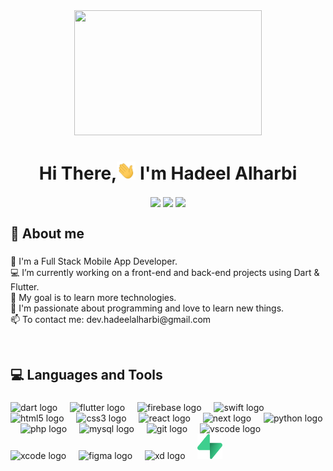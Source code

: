 <div align="center">
  <img height="200" width="300" src="https://cdn.dribbble.com/users/1396198/screenshots/4422089/media/4ec1c3ad4c7572823a3a89e473c4b272.gif"  />
</div>

###

<h1 align="center">Hi There,<img src="https://raw.githubusercontent.com/ABSphreak/ABSphreak/master/gifs/Hi.gif" width="30px" /> I'm Hadeel Alharbi</h1>

<div align="center">

<a href="https://www.linkedin.com/in/hadeel-alharbi-880643247/"><img align="center" src="https://img.shields.io/badge/LinkedIn-0A66C2?&style=for-the-badge&logo=LinkedIn&logoColor=white" /></a>
<a href="mailto:ihadeel_abdullah@hotmail.com"><img align="center" src="https://img.shields.io/badge/Email-EA4335?&style=for-the-badge&logo=Gmail&logoColor=white" /></a>
<a href="https://github.com/hadeel-harbi"><img align="center" src="https://img.shields.io/badge/GitHub-grey?&style=for-the-badge&logo=Github&logoColor=white" /></a></div>

###


###

<h2 align="left">💫 About me</h2>

###

<p align="left">📱 I'm a Full Stack Mobile App Developer.<br>💻 I’m currently working on a front-end and back-end projects using Dart & Flutter.<br>🎯 My goal is to learn more technologies.<br>🌱 I'm passionate about programming and love to learn new things.<br>📫 To contact me: dev.hadeelalharbi@gmail.com</p>


<br>

<h2 align="left">💻 Languages and Tools</h2>

###

<div align="left">
  <img src="https://cdn.jsdelivr.net/gh/devicons/devicon/icons/dart/dart-original.svg" height="40" width=40 alt="dart logo"  />
  <img width="12" />
  <img src="https://cdn.jsdelivr.net/gh/devicons/devicon/icons/flutter/flutter-original.svg" height="40" width=40  alt="flutter logo"  />
  <img width="12" />
  <img src="https://cdn.jsdelivr.net/gh/devicons/devicon/icons/firebase/firebase-original.svg" height="40" width=40  alt="firebase logo"  />
  <img width="12" />
  <img src="https://cdn.jsdelivr.net/gh/devicons/devicon/icons/swift/swift-original.svg" height="40" width=40  alt="swift logo"  />
  <img width="12" />
  <img src="https://cdn.jsdelivr.net/gh/devicons/devicon/icons/html5/html5-original.svg" height="40" width=40  alt="html5 logo"  />
  <img width="12" />
  <img src="https://cdn.jsdelivr.net/gh/devicons/devicon/icons/css3/css3-original.svg" height="40" width=40  alt="css3 logo"  />
  <img width="12" />
  <img src="https://cdn.jsdelivr.net/gh/devicons/devicon/icons/react/react-original.svg" height="40" width=40  alt="react logo"  />
  <img width="12" />
  <img src="https://cdn.jsdelivr.net/gh/devicons/devicon/icons/nextjs/nextjs-original.svg" height="40" width=40  alt="next logo"  />
  <img width="12" />
  <img src="https://cdn.jsdelivr.net/gh/devicons/devicon/icons/python/python-original.svg" height="40" width=40  alt="python logo"  />
  <img width="12" />
  <img src="https://cdn.jsdelivr.net/gh/devicons/devicon/icons/php/php-original.svg" height="40" width=40  alt="php logo"  />
  <img width="12" />
  <img src="https://cdn.jsdelivr.net/gh/devicons/devicon/icons/mysql/mysql-original.svg" height="40" width=40  alt="mysql logo"  />
  <img width="12" />
  <img src="https://cdn.jsdelivr.net/gh/devicons/devicon/icons/git/git-original.svg" height="40" width=40  alt="git logo"  />
  <img width="12" />
  <img src="https://cdn.jsdelivr.net/gh/devicons/devicon/icons/vscode/vscode-original.svg" height="40" width=40  alt="vscode logo"  />
  <img width="12" />
  <img src="https://cdn.jsdelivr.net/gh/devicons/devicon/icons/xcode/xcode-original.svg" height="40" width=40  alt="xcode logo"  />
  <img width="12" />
  <img src="https://cdn.jsdelivr.net/gh/devicons/devicon/icons/figma/figma-original.svg" height="40" width=40  alt="figma logo"  />
  <img width="12" />
  <img src="https://cdn.jsdelivr.net/gh/devicons/devicon/icons/xd/xd-plain.svg" height="40" width=40  alt="xd logo"  />
  <img width="12" />
  <img src="https://raw.githubusercontent.com/github/explore/f4ec5347a36e06540a69376753a7c37a8cb5a136/topics/supabase/supabase.png" height="40" width=40  alt="supabase logo"  />
</div>

###
